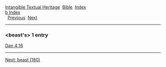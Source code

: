 [Intangible Textual Heritage](../../index)  [Bible](../index) 
[Index](index)   
[b Index](_b_)  
  [Previous](c01147)  [Next](c01149) 

------------------------------------------------------------------------

### &lt;beast's&gt; 1 entry

[Dan 4:16](../kjv/dan004.htm#016)  

------------------------------------------------------------------------

[Next: beast (180)](c01149)
